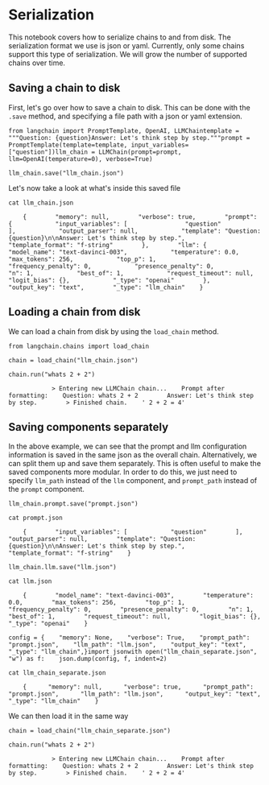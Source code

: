 Serialization
=============

This notebook covers how to serialize chains to and from disk. The serialization format we use is json or yaml. Currently, only some chains support this type of serialization. We will grow the number of supported chains over time.

Saving a chain to disk[​](#saving-a-chain-to-disk "Direct link to Saving a chain to disk")
------------------------------------------------------------------------------------------

First, let's go over how to save a chain to disk. This can be done with the `.save` method, and specifying a file path with a json or yaml extension.

    from langchain import PromptTemplate, OpenAI, LLMChaintemplate = """Question: {question}Answer: Let's think step by step."""prompt = PromptTemplate(template=template, input_variables=["question"])llm_chain = LLMChain(prompt=prompt, llm=OpenAI(temperature=0), verbose=True)

    llm_chain.save("llm_chain.json")

Let's now take a look at what's inside this saved file

    cat llm_chain.json

        {        "memory": null,        "verbose": true,        "prompt": {            "input_variables": [                "question"            ],            "output_parser": null,            "template": "Question: {question}\n\nAnswer: Let's think step by step.",            "template_format": "f-string"        },        "llm": {            "model_name": "text-davinci-003",            "temperature": 0.0,            "max_tokens": 256,            "top_p": 1,            "frequency_penalty": 0,            "presence_penalty": 0,            "n": 1,            "best_of": 1,            "request_timeout": null,            "logit_bias": {},            "_type": "openai"        },        "output_key": "text",        "_type": "llm_chain"    }

Loading a chain from disk[​](#loading-a-chain-from-disk "Direct link to Loading a chain from disk")
---------------------------------------------------------------------------------------------------

We can load a chain from disk by using the `load_chain` method.

    from langchain.chains import load_chain

    chain = load_chain("llm_chain.json")

    chain.run("whats 2 + 2")

                > Entering new LLMChain chain...    Prompt after formatting:    Question: whats 2 + 2        Answer: Let's think step by step.        > Finished chain.    ' 2 + 2 = 4'

Saving components separately[​](#saving-components-separately "Direct link to Saving components separately")
------------------------------------------------------------------------------------------------------------

In the above example, we can see that the prompt and llm configuration information is saved in the same json as the overall chain. Alternatively, we can split them up and save them separately. This is often useful to make the saved components more modular. In order to do this, we just need to specify `llm_path` instead of the `llm` component, and `prompt_path` instead of the `prompt` component.

    llm_chain.prompt.save("prompt.json")

    cat prompt.json

        {        "input_variables": [            "question"        ],        "output_parser": null,        "template": "Question: {question}\n\nAnswer: Let's think step by step.",        "template_format": "f-string"    }

    llm_chain.llm.save("llm.json")

    cat llm.json

        {        "model_name": "text-davinci-003",        "temperature": 0.0,        "max_tokens": 256,        "top_p": 1,        "frequency_penalty": 0,        "presence_penalty": 0,        "n": 1,        "best_of": 1,        "request_timeout": null,        "logit_bias": {},        "_type": "openai"    }

    config = {    "memory": None,    "verbose": True,    "prompt_path": "prompt.json",    "llm_path": "llm.json",    "output_key": "text",    "_type": "llm_chain",}import jsonwith open("llm_chain_separate.json", "w") as f:    json.dump(config, f, indent=2)

    cat llm_chain_separate.json

        {      "memory": null,      "verbose": true,      "prompt_path": "prompt.json",      "llm_path": "llm.json",      "output_key": "text",      "_type": "llm_chain"    }

We can then load it in the same way

    chain = load_chain("llm_chain_separate.json")

    chain.run("whats 2 + 2")

                > Entering new LLMChain chain...    Prompt after formatting:    Question: whats 2 + 2        Answer: Let's think step by step.        > Finished chain.    ' 2 + 2 = 4'